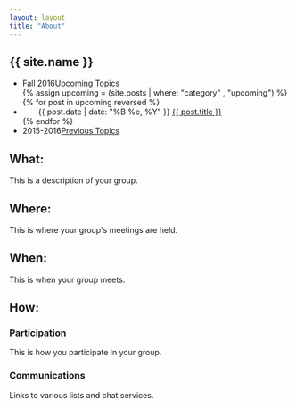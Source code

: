 ```yaml
---
layout: layout
title: "About"
---
```


<!-- You can edit this whole page, remove it, or use it as basis for any non-post pages you have. -->
<section class="content">

# {{ site.name }}

<ul class="listing">
<li>
<span>Fall 2016</span><a href="{{ site.url }}/upcoming.html">Upcoming Topics</a>
</li>
  {% assign upcoming = (site.posts | where: "category" , "upcoming") %}
  {% for post in upcoming reversed %}
  <li style="text-indent: 2em;">
  <span>{{ post.date | date: "%B %e, %Y" }}</span> <a href="{{ site.url }}{{ post.url }}">{{ post.title }}</a>
  </li>
  {% endfor %}
<li>
<span>2015-2016</span><a href="{{ site.url }}/previous.html">Previous Topics</a>
</li>
</ul>


## What:

This is a description of your group.

## Where:

This is where your group's meetings are held.

## When:

This is when your group meets.

## How:

### Participation

This is how you participate in your group.

### Communications

Links to various lists and chat services.

</section>
